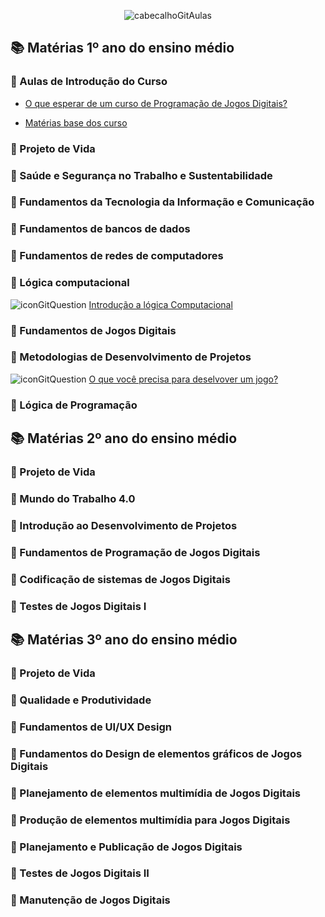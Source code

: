 <div align="center">

![cabecalhoGitAulas](https://github.com/user-attachments/assets/2adf0a8f-5906-4d5b-909a-4cfea1855c27)

</div>

## 📚 Matérias 1º ano do ensino médio

### 📖 Aulas de Introdução do Curso

  - [O que esperar de um curso de Programação de Jogos Digitais?](https://github.com/brunamota/ProgramacaoDeJogosDigitais/blob/main/Slides/O%20que%20esperar%20de%20um%20curso%20de%20Programa%C3%A7%C3%A3o%20de%20Jogos%20Digitais.pdf)

  - [Matérias base dos curso](https://github.com/brunamota/ProgramacaoDeJogosDigitais/blob/main/Slides/Mat%C3%A9rias%20bases%20do%20curso.pdf)

### 📖 Projeto de Vida

### 📖 Saúde e Segurança no Trabalho e Sustentabilidade

### 📖 Fundamentos da Tecnologia da Informação e Comunicação

### 📖 Fundamentos de bancos de dados

### 📖 Fundamentos de redes de computadores

### 📖 Lógica computacional

  ![iconGitQuestion](https://github.com/user-attachments/assets/9f73cbfb-97a3-4655-80bb-8e923ebde72e) [Introdução a lógica Computacional](https://github.com/brunamota/ProgramacaoDeJogosDigitais/blob/main/Slides/Aula%20Introdu%C3%A7%C3%A3o%20a%20l%C3%B3gica%20Computacional.pdf)

### 📖 Fundamentos de Jogos Digitais

### 📖 Metodologias de Desenvolvimento de Projetos

  ![iconGitQuestion](https://github.com/user-attachments/assets/9f73cbfb-97a3-4655-80bb-8e923ebde72e) [O que você precisa para deselvover um jogo?](https://github.com/brunamota/ProgramacaoDeJogosDigitais/blob/main/Slides/O%20que%20voc%C3%AA%20precisa%20para%20deselvover%20um%20jogo.pdf)

### 📖 Lógica de Programação

## 📚 Matérias 2º ano do ensino médio

### 📖 Projeto de Vida

### 📖 Mundo do Trabalho 4.0

### 📖 Introdução ao Desenvolvimento de Projetos

### 📖 Fundamentos de Programação de Jogos Digitais 

### 📖 Codificação de sistemas de Jogos Digitais

### 📖 Testes de Jogos Digitais I

## 📚 Matérias 3º ano do ensino médio

### 📖 Projeto de Vida

### 📖 Qualidade e Produtividade

### 📖 Fundamentos de UI/UX Design

### 📖 Fundamentos do Design de elementos gráficos de Jogos Digitais

### 📖 Planejamento de elementos multimídia de Jogos Digitais

### 📖 Produção de elementos multimídia para Jogos Digitais

### 📖 Planejamento e Publicação de Jogos Digitais

### 📖 Testes de Jogos Digitais II

### 📖 Manutenção de Jogos Digitais
